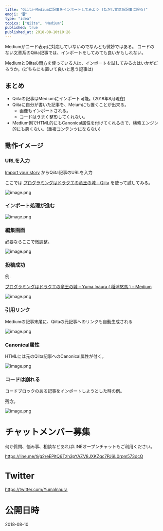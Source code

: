 ```yaml
---
title: "Qiita—Mediumに記事をインポートしてみよう (ただし文章系記事に限る)"
emoji: "🖥"
type: "idea"
topics: ["Qiita", "Medium"]
published: true
published_at: 2018-08-10t10:26
---
```


Mediumがコード表示に対応していないのでなんとも微妙ではある。
コードのない文章系のQiita記事では、インポートをしてみても良いかもしれない。

MediumとQiitaの両方を使っている人は、インポートを試してみるのはいかがだろうか。(どちらにも置いて良いと思う記事は)

## まとめ

- Qiitaの記事はMediumにインポート可能。(2018年8月現在)
- Qiitaに自分が書いた記事を、Meiumにも置くことが出来る。
  - 画像もインポートされる。
  - コードはうまく整形してくれない。
- Medium側でHTML的にもCanonical属性を付けてくれるので、検索エンジン的にも悪くない。(重複コンテンツにならない)

## 動作イメージ

### URLを入力

[Import your story](https://medium.com/p/import) からQiita記事のURLを入力

ここでは [プログラミングはドラクエの竜王の城 - Qiita](https://qiita.com/YumaInaura/items/bba1657b5f1f807830e3) を使って試してみる。

![image.png](https://qiita-image-store.s3.amazonaws.com/0/89618/c8ce45cc-0cd0-9f32-3f1c-7637e6d0d363.png)

### インポート処理が進む

![image.png](https://qiita-image-store.s3.amazonaws.com/0/89618/f7e79db8-bf10-7f06-f278-037b5bb71bae.png)

### 編集画面

必要ならここで微調整。

![image.png](https://qiita-image-store.s3.amazonaws.com/0/89618/e2ecdacd-abf2-4486-edb6-7ad3f0394b88.png)

### 投稿成功

例:

[プログラミングはドラクエの竜王の城 – Yuma Inaura ( 稲浦悠馬 ) – Medium](https://medium.com/@YumaInaura/%E3%83%97%E3%83%AD%E3%82%B0%E3%83%A9%E3%83%9F%E3%83%B3%E3%82%B0%E3%81%AF%E3%83%89%E3%83%A9%E3%82%AF%E3%82%A8%E3%81%AE%E7%AB%9C%E7%8E%8B%E3%81%AE%E5%9F%8E-6e6dcd771ba6)


![image.png](https://qiita-image-store.s3.amazonaws.com/0/89618/ac9de362-427c-9570-568c-89ee09d5daad.png)


### 引用リンク

Mediumの記事末尾に、Qiitaの元記事へのリンクも自動生成される

![image.png](https://qiita-image-store.s3.amazonaws.com/0/89618/976fc536-c8d3-6c26-b274-d9fe7184e2a4.png)

### Canonical属性

HTMLには元のQiita記事へのCanonical属性が付く。

![image.png](https://qiita-image-store.s3.amazonaws.com/0/89618/e064fc1e-2dfb-840d-a855-4a1be25a5446.png)

### コードは崩れる

コードブロックのある記事をインポートしようとした時の例。

残念。

![image.png](https://qiita-image-store.s3.amazonaws.com/0/89618/42051273-92f4-88a6-ceb2-ce1145137de2.png)









<!-- Update From Qiita API -->

# チャットメンバー募集


何か質問、悩み事、相談などあればLINEオープンチャットもご利用ください。

https://line.me/ti/g2/eEPltQ6Tzh3pYAZV8JXKZqc7PJ6L0rpm573dcQ





# Twitter


https://twitter.com/YumaInaura


<!-- Update From Qiita API -->



# 公開日時

2018-08-10
